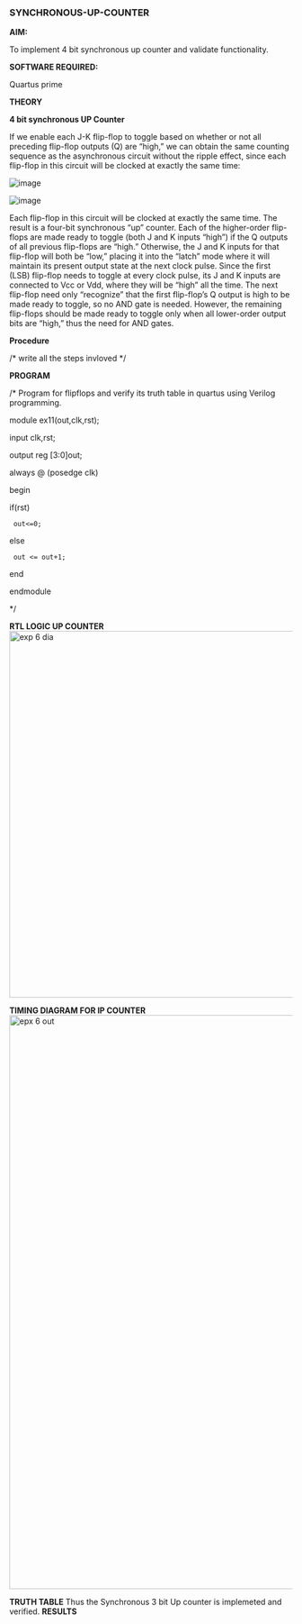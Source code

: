 ### SYNCHRONOUS-UP-COUNTER

**AIM:**

To implement 4 bit synchronous up counter and validate functionality.

**SOFTWARE REQUIRED:**

Quartus prime

**THEORY**

**4 bit synchronous UP Counter**

If we enable each J-K flip-flop to toggle based on whether or not all preceding flip-flop outputs (Q) are “high,” we can obtain the same counting sequence as the asynchronous circuit without the ripple effect, since each flip-flop in this circuit will be clocked at exactly the same time:

![image](https://github.com/naavaneetha/SYNCHRONOUS-UP-COUNTER/assets/154305477/d5db3fa0-e413-404c-b80e-b2f39d82e7e8)


![image](https://github.com/naavaneetha/SYNCHRONOUS-UP-COUNTER/assets/154305477/52cb61eb-d04b-442d-810c-31185a68410b)

Each flip-flop in this circuit will be clocked at exactly the same time.
The result is a four-bit synchronous “up” counter. Each of the higher-order flip-flops are made ready to toggle (both J and K inputs “high”) if the Q outputs of all previous flip-flops are “high.”
Otherwise, the J and K inputs for that flip-flop will both be “low,” placing it into the “latch” mode where it will maintain its present output state at the next clock pulse.
Since the first (LSB) flip-flop needs to toggle at every clock pulse, its J and K inputs are connected to Vcc or Vdd, where they will be “high” all the time.
The next flip-flop need only “recognize” that the first flip-flop’s Q output is high to be made ready to toggle, so no AND gate is needed.
However, the remaining flip-flops should be made ready to toggle only when all lower-order output bits are “high,” thus the need for AND gates.

**Procedure**

/* write all the steps invloved */

**PROGRAM**

/* Program for flipflops and verify its truth table in quartus using Verilog programming. 

module ex11(out,clk,rst);

input clk,rst;

output reg [3:0]out;

always @ (posedge clk)

begin

   if(rst)

     out<=0;
   else 
   
     out <= out+1;
     
end

endmodule

*/

**RTL LOGIC UP COUNTER**
<img width="1450" height="651" alt="exp 6 dia" src="https://github.com/user-attachments/assets/232e7360-f7fc-41e9-9d2b-07059720dcb1" />

**TIMING DIAGRAM FOR IP COUNTER**
<img width="1920" height="1019" alt="epx 6 out" src="https://github.com/user-attachments/assets/10c6b899-1293-46a3-bcb8-1260ded77b14" />

**TRUTH TABLE**
Thus the Synchronous 3 bit Up counter is implemeted and verified.
**RESULTS**
